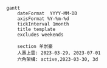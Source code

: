 ```mermaid
gantt
	dateFormat  YYYY-MM-DD
	axisFormat %Y-%m-%d
	tickInterval 1month
	title template
	excludes weekends

	section 羊崇豪
	人壽上雲: 2023-03-29, 2023-07-01
	六角架構: active,2023-03-30, 3d
```









































